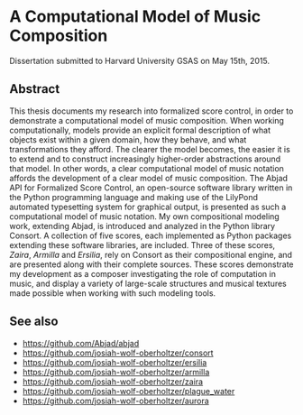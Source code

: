 A Computational Model of Music Composition
==========================================

Dissertation submitted to Harvard University GSAS on May 15th, 2015.

Abstract
--------

This thesis documents my research into formalized score control, in order to
demonstrate a computational model of music composition. When working
computationally, models provide an explicit formal description of what objects
exist within a given domain, how they behave, and what transformations they
afford. The clearer the model becomes, the easier it is to extend and to
construct increasingly higher-order abstractions around that model. In other
words, a clear computational model of music notation affords the development of
a clear model of music composition. The Abjad API for Formalized Score Control,
an open-source software library written in the Python programming language and
making use of the LilyPond automated typesetting system for graphical output,
is presented as such a computational model of music notation. My own
compositional modeling work, extending Abjad, is introduced and analyzed in the
Python library Consort. A collection of five scores, each implemented as Python
packages extending these software libraries, are included. Three of these
scores, *Zaira*, *Armilla* and *Ersilia*, rely on Consort as their
compositional engine, and are presented along with their complete sources.
These scores demonstrate my development as a composer investigating the role of
computation in music, and display a variety of large-scale structures and
musical textures made possible when working with such modeling tools.

See also
--------

- https://github.com/Abjad/abjad
- https://github.com/josiah-wolf-oberholtzer/consort
- https://github.com/josiah-wolf-oberholtzer/ersilia
- https://github.com/josiah-wolf-oberholtzer/armilla
- https://github.com/josiah-wolf-oberholtzer/zaira
- https://github.com/josiah-wolf-oberholtzer/plague_water
- https://github.com/josiah-wolf-oberholtzer/aurora
